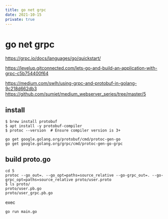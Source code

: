 ```yaml
---
title: go net grpc
date: 2021-10-15
private: true
---
```

# go net grpc
https://grpc.io/docs/languages/go/quickstart/

https://levelup.gitconnected.com/lets-go-and-build-an-application-with-grpc-c5b754400f64

https://medium.com/swlh/using-grpc-and-protobuf-in-golang-9c218d662db3
    https://github.com/sumiet/medium_webserver_series/tree/master/5

## install

    $ brew install protobuf
    $ apt install -y protobuf-compiler
    $ protoc --version  # Ensure compiler version is 3+

    go get google.golang.org/protobuf/cmd/protoc-gen-go
    go get google.golang.org/grpc/cmd/protoc-gen-go-grpc

## build proto.go

    cd 5
    protoc --go_out=. --go_opt=paths=source_relative --go-grpc_out=. --go-grpc_opt=paths=source_relative proto/user.proto
    $ ls proto/
    proto/user.pb.go
    proto/user_grpc.pb.go

exec

    go run main.go